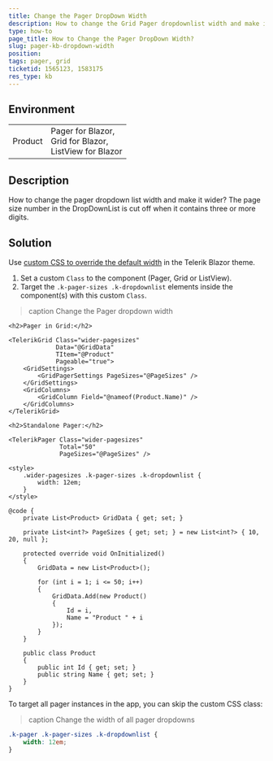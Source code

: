 ```yaml
---
title: Change the Pager DropDown Width
description: How to change the Grid Pager dropdownlist width and make it wider to fit larger page sizes?
type: how-to
page_title: How to Change the Pager DropDown Width?
slug: pager-kb-dropdown-width
position: 
tags: pager, grid
ticketid: 1565123, 1583175
res_type: kb
---
```


## Environment

<table>
    <tbody>
        <tr>
            <td>Product</td>
            <td>
                Pager for Blazor, <br />
                Grid for Blazor, <br />
                ListView for Blazor
            </td>
        </tr>
    </tbody>
</table>


## Description

How to change the pager dropdown list width and make it wider? The page size number in the DropDownList is cut off when it contains three or more digits.


## Solution

Use [custom CSS to override the default width](slug://themes-override) in the Telerik Blazor theme.

1. Set a custom `Class` to the component (Pager, Grid or ListView).
1. Target the `.k-pager-sizes .k-dropdownlist` elements inside the component(s) with this custom `Class`.

>caption Change the Pager dropdown width

````RAZOR
<h2>Pager in Grid:</h2>

<TelerikGrid Class="wider-pagesizes"
             Data="@GridData"
             TItem="@Product"
             Pageable="true">
    <GridSettings>
        <GridPagerSettings PageSizes="@PageSizes" />
    </GridSettings>
    <GridColumns>
        <GridColumn Field="@nameof(Product.Name)" />
    </GridColumns>
</TelerikGrid>

<h2>Standalone Pager:</h2>

<TelerikPager Class="wider-pagesizes"
              Total="50"
              PageSizes="@PageSizes" />

<style>
    .wider-pagesizes .k-pager-sizes .k-dropdownlist {
        width: 12em;
    }
</style>

@code {
    private List<Product> GridData { get; set; }

    private List<int?> PageSizes { get; set; } = new List<int?> { 10, 20, null };

    protected override void OnInitialized()
    {
        GridData = new List<Product>();

        for (int i = 1; i <= 50; i++)
        {
            GridData.Add(new Product()
            {
                Id = i,
                Name = "Product " + i
            });
        }
    }

    public class Product
    {
        public int Id { get; set; }
        public string Name { get; set; }
    }
}
````

To target all pager instances in the app, you can skip the custom CSS class:

>caption Change the width of all pager dropdowns

````css
.k-pager .k-pager-sizes .k-dropdownlist {
    width: 12em;
}
````
